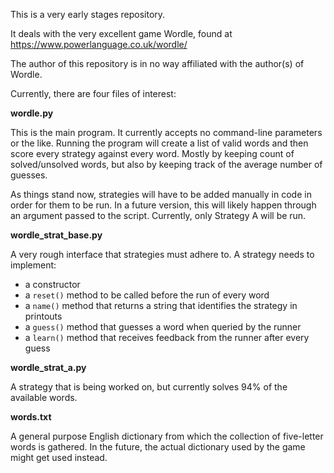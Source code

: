 This is a very early stages repository.

It deals with the very excellent game Wordle, found at https://www.powerlanguage.co.uk/wordle/

The author of this repository is in no way affiliated with the author(s) of Wordle.

Currently, there are four files of interest:

**wordle.py**

This is the main program. It currently accepts no command-line parameters or the like. Running the program will create a list of valid words and then score every strategy against every word. Mostly by keeping count of solved/unsolved words, but also by keeping track of the average number of guesses.

As things stand now, strategies will have to be added manually in code in order for them to be run. In a future version, this will likely happen through an argument passed to the script. Currently, only Strategy A will be run.

**wordle_strat_base.py**

A very rough interface that strategies must adhere to. A strategy needs to implement:

* a constructor
* a `reset()` method to be called before the run of every word
* a `name()` method that returns a string that identifies the strategy in printouts
* a `guess()` method that guesses a word when queried by the runner
* a `learn()` method that receives feedback from the runner after every guess

**wordle_strat_a.py**

A strategy that is being worked on, but currently solves 94% of the available words.

**words.txt**

A general purpose English dictionary from which the collection of five-letter words is gathered. In the future, the actual dictionary used by the game might get used instead.
